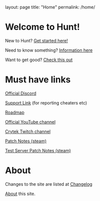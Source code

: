 layout: page
title: "Home"
permalink: /home/

# Welcome to Hunt!

New to Hunt? [Get started here!](beginner)

Need to know something? [Information here](information)

Want to get good? [Check this out](intermediate)

# Must have links

[Official Discord](https://discord.gg/huntshowdown)

[Support Link](https://huntshowdown.kayako.com/) (for reporting cheaters etc)

[Roadmap](https://www.huntshowdown.com/roadmap)

[Official YouTube channel](https://www.youtube.com/c/HuntShowdown)

[Crytek Twitch channel](https://www.twitch.tv/crytek)

[Patch Notes (steam)](https://store.steampowered.com/newshub/app/594650?updates=true)

[Test Server Patch Notes (steam)](https://steamcommunity.com/app/770720/allnews/)

# About
Changes to the site are listed at [Changelog](change-log) 

[About](about) this site. 

